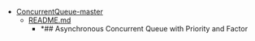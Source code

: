 - <a href = "E:\Node_projects\Node_Way\ArchivTSH_2\ArhivTimur_2\ConcurrentQueue-master\cat.ConcurrentQueue-master\dir.ConcurrentQueue-master.md">ConcurrentQueue-master</a>
    - <a href = "E:\Node_projects\Node_Way\ArchivTSH_2\ArhivTimur_2\ConcurrentQueue-master\README.md">README.md</a>
        - *## Asynchronous Concurrent Queue with Priority and Factor
